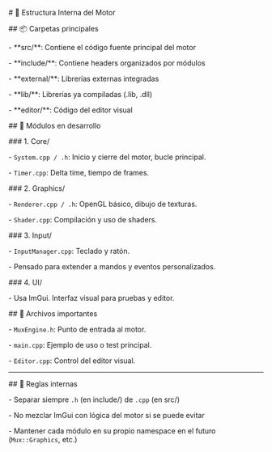 \# 🧱 Estructura Interna del Motor



\## 📦 Carpetas principales



\- \*\*src/\*\*: Contiene el código fuente principal del motor

\- \*\*include/\*\*: Contiene headers organizados por módulos

\- \*\*external/\*\*: Librerías externas integradas

\- \*\*lib/\*\*: Librerías ya compiladas (.lib, .dll)

\- \*\*editor/\*\*: Código del editor visual



\## 📁 Módulos en desarrollo



\### 1. Core/

\- `System.cpp / .h`: Inicio y cierre del motor, bucle principal.

\- `Timer.cpp`: Delta time, tiempo de frames.



\### 2. Graphics/

\- `Renderer.cpp / .h`: OpenGL básico, dibujo de texturas.

\- `Shader.cpp`: Compilación y uso de shaders.



\### 3. Input/

\- `InputManager.cpp`: Teclado y ratón.

\- Pensado para extender a mandos y eventos personalizados.



\### 4. UI/

\- Usa ImGui. Interfaz visual para pruebas y editor.



\## 📂 Archivos importantes



\- `MuxEngine.h`: Punto de entrada al motor.

\- `main.cpp`: Ejemplo de uso o test principal.

\- `Editor.cpp`: Control del editor visual.



---



\## 🔁 Reglas internas



\- Separar siempre `.h` (en include/) de `.cpp` (en src/)

\- No mezclar ImGui con lógica del motor si se puede evitar

\- Mantener cada módulo en su propio namespace en el futuro (`Mux::Graphics`, etc.)

